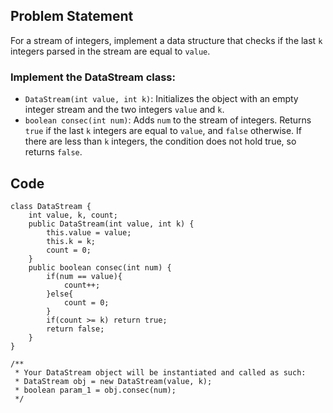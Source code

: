 ## Problem Statement

For a stream of integers, implement a data structure that checks if the last `k` integers parsed in the stream are equal to `value`.

### Implement the DataStream class:

- `DataStream(int value, int k)`: Initializes the object with an empty integer stream and the two integers `value` and `k`.
- `boolean consec(int num)`: Adds `num` to the stream of integers. Returns `true` if the last `k` integers are equal to `value`, and `false` otherwise. If there are less than `k` integers, the condition does not hold true, so returns `false`.

## Code
```
class DataStream {
    int value, k, count;
    public DataStream(int value, int k) {
        this.value = value;
        this.k = k;
        count = 0;
    }
    public boolean consec(int num) {
        if(num == value){
            count++;
        }else{
            count = 0;
        }
        if(count >= k) return true;
        return false;
    }
}

/**
 * Your DataStream object will be instantiated and called as such:
 * DataStream obj = new DataStream(value, k);
 * boolean param_1 = obj.consec(num);
 */
```